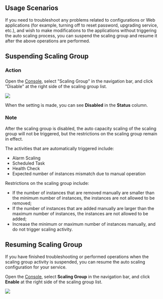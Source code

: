 ## Usage Scenarios

If you need to troubleshoot any problems related to configurations or Web applications (for example, turning off to reset password, upgrading service, etc.), and wish to make modifications to the applications without triggering the auto scaling process, you can suspend the scaling group and resume it after the above operations are performed.

## Suspending Scaling Group

### Action

Open the [Console](https://console.cloud.tencent.com/autoscaling/config), select "Scaling Group" in the navigation bar, and click "Disable" at the right side of the scaling group list.

![](https://mc.qcloudimg.com/static/img/ba3bfe7ebc1d21be86f8947b4ed51df9/8.jpg)

When the setting is made, you can see **Disabled** in the **Status** column.

### Note

After the scaling group is disabled, the auto capacity scaling of the scaling group will not be triggered, but the restrictions on the scaling group remain in effect.

The activities that are automatically triggered include:
- Alarm Scaling
- Scheduled Task
- Health Check
- Expected number of instances mismatch due to manual operation

Restrictions on the scaling group include:

- If the number of instances that are removed manually are smaller than the minimum number of instances, the instances are not allowed to be removed;
- If the number of instances that are added manually are larger than the maximum number of instances, the instances are not allowed to be added;
- Increase the minimum or maximum number of instances manually, and do not trigger scaling activity.

## Resuming Scaling Group

If you have finished troubleshooting or performed operations when the scaling group activity is suspended, you can resume the auto scaling configuration for your service.

Open the [Console](https://console.cloud.tencent.com/autoscaling/config), select **Scaling Group** in the navigation bar, and click **Enable** at the right side of the scaling group list.

![](//mc.qcloudimg.com/static/img/2a2d2d5704b53b4705a39798b53f8425/image.jpg)





